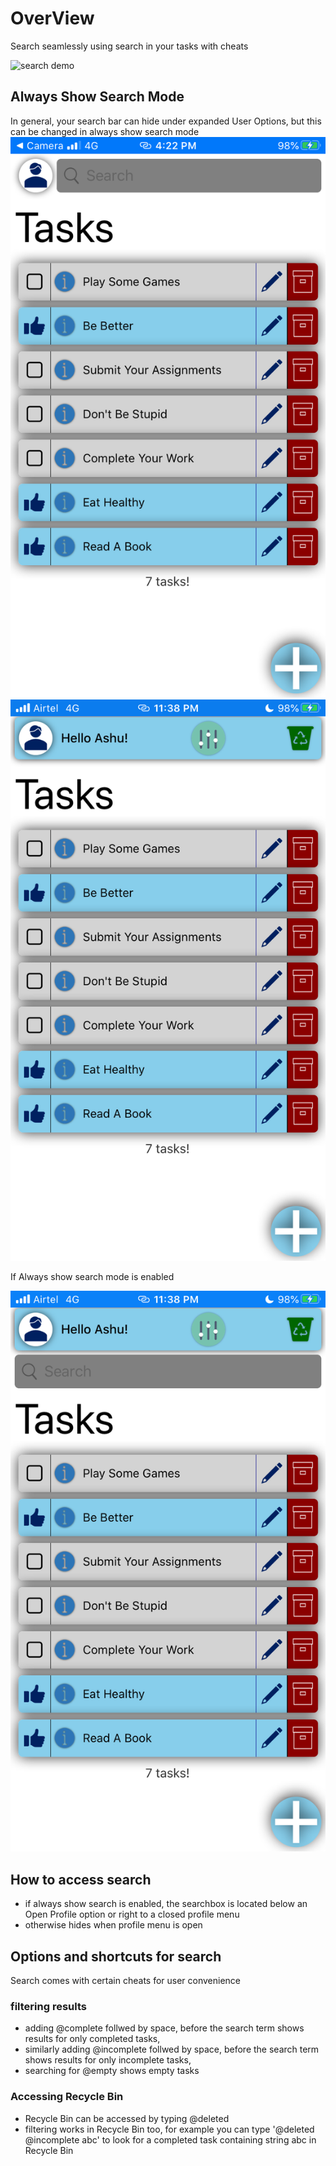 # OverView
Search seamlessly using search in your tasks with cheats

![search demo](../../files/search/demo-light.gif)

## Always Show Search Mode
In general, your search bar can hide under expanded User Options, but this can be changed in always show search mode
<img src="../../files/homescreen/light-default.png">
<img src="../../files/homescreen/light-profile-expanded.png">


If Always show search mode is enabled

<img src="../../files/homescreen/light-ass-true.png">

## How to access search
- if always show search is enabled, the searchbox is located below an Open Profile option or right to a closed profile menu
 - otherwise hides when profile menu is open

## Options and shortcuts for search
Search comes with certain cheats for user convenience

### filtering results
- adding @complete follwed by space, before the search term shows results for only completed tasks,
- similarly adding @incomplete follwed by space, before the search term shows results for only incomplete tasks,
- searching for @empty shows empty tasks

### Accessing Recycle Bin
- Recycle Bin can be accessed by typing @deleted
- filtering works in Recycle Bin too, for example you can type '@deleted @incomplete abc' to look for a completed task containing string abc in Recycle Bin
